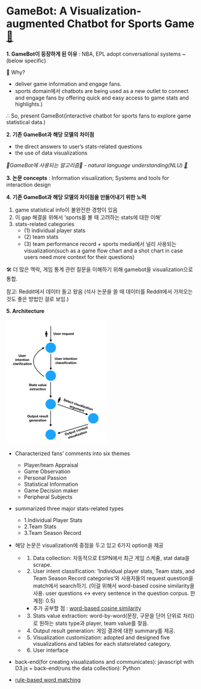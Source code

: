 #  GameBot: A Visualization-augmented Chatbot for Sports Game [🔗](https://dl.acm.org/doi/pdf/10.1145/3334480.3382794)

**1. GameBot이 등장하게 된 이유** : NBA, EPL adopt conversational systems ~ (below specific)

📌 Why?
- deliver game information and engage fans.
- sports domain에서 chatbots are being used as a new outlet to connect and engage fans by offering quick and easy access to game stats and highlights.)

∴ So, present GameBot(interactive chatbot for sports fans to explore game statistical data.)

**2. 기존 GameBot과 해당 모델의 차이점**
- the direct answers to user’s stats-related questions
- the use of data visualizations

_💎GameBot에 사용되는 알고리즘💎 - natural language understanding(NLU) [🔗](https://ieeexplore.ieee.org/stamp/stamp.jsp?arnumber=9706456)_ 

**3. 논문 concepts** : Information visualization; Systems and tools for interaction design

**4. 기존 GameBot과 해당 모델의 차이점을 만들어내기 위한 노력**

  1. game statistical info이 불완전한 경향이 있음
  2. 이 gap 해결을 위해서 ’sports를 볼 때 고려하는 stats에 대한 이해’
  3. stats-related categories
     - (1) individual player stats
     - (2) team stats
     - (3) team performance record + sports media에서 널리 사용되는 visualization(such as a game flow chart and a shot chart in case users need more context for their questions) 


🛠️ 더 많은 맥락, 게임 통계 관련 질문을 이해하기 위해 gamebot을 visualization으로 통합.


참고: Reddit에서 데이터 들고 왔음 (석사 논문을 쓸 때 데이터를 Reddit에서 가져오는 것도 좋은 방법인 걸로 보임.)

**5. Architecture**

![Architecture](../../Upload_image/Gamebot_visualization_architecture.png)

- Characterized fans’ comments into six themes
  - Player/team Appraisal
  - Game Observation
  - Personal Passion
  - Statistical Information
  - Game Decision maker
  - Peripheral Subjects

- summarized three major stats-related types
  - 1.Individual Player Stats
  - 2.Team Stats
  - 3.Team Season Record


- 해당 논문은 visualization에 중점을 두고 있고 6가지 option을 제공
  - 1. Data collection: 자동적으로 ESPN에서 최근 게임 스케쥴, stat data을 scrape.
  - 2. User intent classification: ‘Individual player stats, Team stats, and Team Season Record categories’와 사용자들의 request question을 match에서 search하기. (이걸 위해서 word-based cosine similarity을 사용. user questions ↔ every sentence in the question corpus. 한계점: 0.5)
      - 추가 공부할 점 : [word-based cosine similarity](https://studymachinelearning.com/cosine-similarity-text-similarity-metric/)
  - 3. Stats value extraction: word-by-word(문장, 구문을 단어 단위로 처리)로 원하는 stats type과 player, team value를 찾음. 
  - 4. Output result generation: 게임 결과에 대한 summary를 제공. 
  - 5. Visualization customization:  adopted and designed five visualizations and tables for each statsrelated category. 
  - 6. User interface

- back-end(for creating visualizations and communicates): javascript with D3.js + back-end(runs the data collection): Python 

- [rule-based word matching](https://www.google.com/search?q=rule-based+word+matching&oq=rule-&gs_lcrp=EgZjaHJvbWUqCAgBEEUYJxg7MgYIABBFGDkyCAgBEEUYJxg7MgcIAhAAGIAEMgcIAxAAGIAEMgcIBBAAGIAEMgYIBRBFGDwyBggGEEUYPDIGCAcQRRg80gEINDUwMmowajeoAgCwAgA&sourceid=chrome&ie=UTF-8)
